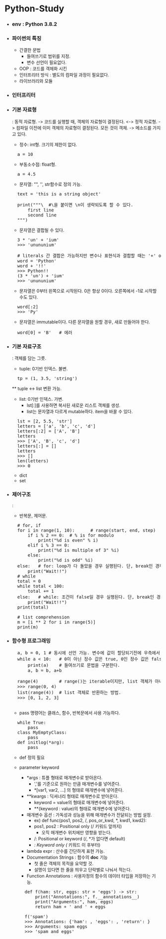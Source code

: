 # Python-Study

* ### env : Python 3.8.2
* ### 파이썬의 특징
	+ 간결한 문법
		- 들여쓰기로 범위를 지정.
		- 변수 선언이 필요없다.
	+ OOP : 코드를 객체화 시킨
	+ 인터프리터 방식 : 별도의 컴파일 과정이 필요없다.	
	+ 라이브러리와 모듈

* ### 인터프리터


* ### 기본 자료형
	: 동적 자료형. -> 코드를 실행할 때, 객체의 자료형이 결정된다.
	<-> 정적 자료형. -> 컴파일 이전에 이미 객체의 자료형이 결정된다.
	모든 것이 객체. -> 메소드를 가지고 있다.
	+ 정수: int형. 크기의 제한이 없다.
	<pre>
	a = 10</pre>
	+ 부동소수점: float형.
	<pre>
	a = 4.5</pre>
	+ 문자열: "", '', str함수로 정의 가능.
	<pre>
	text = 'this is a string object'
	
	print("""\	#\을 붙이면 \n이 생략되도록 할 수 있다.
		first line
		second line
	""")</pre>

	+ 문자열은 결합될 수 있다.
	<pre>
	3 * 'un' + 'ium'
	>>> 'unununium'

	# literals 간 결합은 가능하지만 변수나 표현식과 결합할 때는 '+' operator를 사용해야한다.
	word = 'Python'
	word + '!!'
	>>> Python!!
	(3 * 'un') + 'ium'
	>>> 'unununium'</pre>

	+ 문자열은 0부터 왼쪽으로 시작된다. 0은 항상 0이다.
	오른쪽에서 -1로 시작할 수도 있다.
	<pre>
	word[:2]
	>>> 'Py'</pre>

	+ 문자열은 immutable이다. 다른 문자열을 원할 경우, 새로 만들어야 한다.
	<pre>
	word[0] = 'B'	# 에러</pre>

* ### 기본 자료구조
	: 객체를 담는 그릇.
	+ tuple: 0기반 인덱스. 불변.
	<pre>
	tp = (1, 3.5, 'string')</pre>   
   
	** tuple <-> list 변환 가능.
	+ list: 0기반 인덱스. 가변.
		- lst[:]를 사용하면 복사된 새로운 리스트 객체를 생성.
		- list는 문자열과 다르게 mutable하다. item을 바꿀 수 있다.
	<pre>
	lst = [2, 5.5, 'str']
	letters = ['a', 'b', 'c', 'd']
	letters[:2] = ['A', 'B']
	letters
	>>> ['A', 'B', 'c', 'd']
	letters[:] = []
	letters 
	>>> []
	len(letters)
	>>> 0</pre>   
	+ dict
	+ set

* ### 제어구조
	: 
	+ 반복문, 제어문.
	<pre>
	# for, if
	for i in range(1, 10):		# range(start, end, step)
		if i % 2 == 0:	# % is for modulo
			print("%d is even" % i)
		elif i % 3 == 0:
			print("%d is multiple of 3" %i)
		else:
			print("%d is odd" %i)
	else:	# for: loop가 다 돌았을 경우 실행된다. 단, break인 경우에는 실행되지 않는다.
		print("Wait!!")
	# while
	total = 0
	while total < 100:
		total += 1
	else:	# while: 조건이 false일 경우 실행된다. 단, break인 경우에는 실행되지 않는다.
		print("Wait!!")
	print(total)

	# list comprehension
	m = [i ** 2 for i in range(5)]
	print(m)</pre>

* ### 함수형 프로그래밍
	<pre>
	a, b = 0, 1	# 동시에 선언 가능. 변수에 값이 할당되기전에 우측에서 값이 먼저 정해진다. (우변에서는 좌에서 우로)
	while a < 10:	# 0이 아닌 정수 값은 true, 0인 정수 값은 false 이다. sequence의 길이가 0인 문자열이나 배열도 false 이다.
		print(a)	# 들여쓰기로 문법을 구분한다.
		a, b = b, a+b

	range(4)		# range()는 iterable이지만, list 객체가 아니다.
	>>> range(0, 4)
	list(range(4))	# list 객체로 반환하는 방법.
	>>> [0, 1, 2, 3]
	</pre>
	
	* pass 명령어는 클래스, 함수, 반복문에서 사용 가능하다.
	<pre>
	while True:
		pass
	class MyEmptyClass:
		pass
	def initlog(*arg):
		pass</pre>
	
	* def 정의 필요

	* parameter keyword 
		+ *args : 튜플 형태로 매개변수로 받아온다.
			- ','를 기준으로 원하는 만큼 매개변수를 넣어준다.
			- *[var1, var2, ...] 의 형태로 매개변수에 넣어준다.
		+ **kwargs : 딕셔너리 형태로 매개변수로 받아온다.
			- keyword = value의 형태로 매개변수에 넣어준다.
			- **{keyword : value)의 형태로 매개변수에 넣어준다.
		+ 매개변수 옵션 : 가독성과 성능을 위해 매개변수가 전달되는 방법 설정.
			- ex) def func(pos1, pos2, /, pos_or_kwd, *, kwd1, kwd2):
			- pos1, pos2 : Positional only (/ 키워드 앞까지)
				- 오직 매개변수 위치에만 영향을 받는다.
			- /: Positional or keyword	(/, *가 없다면 default)
			- *: Keyword only	(* 키워드 이 후부터)
		+ lambda expr : 산수를 간단하게 표현 가능.
		+ Documentation Strings : 함수의 __doc__ 기능
			- 첫 줄은 객체의 목적을 요약할 것.
			- 설명이 있다면 한 줄을 띄우고 단락별로 나눠서 적는다.
		+ Function Annotations : 사용자정의 함수의 데이터 타입을 저장하는 기능.
		<pre>
		def f(ham: str, eggs: str = 'eggs') -> str:
			print("Annotations:", f.__annotations__)
			print("Arguments:", ham, eggs)
			return ham + ' and ' + eggs

		f('spam')
		>>> Annotations: {'ham': <class 'str'>, 'eggs': <class 'str'>, 'return': <class 'str'>}
		>>> Arguments: spam eggs
		>>> 'spam and eggs'</pre>
		
		